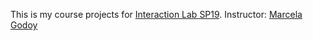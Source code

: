 This is my course projects for [Interaction Lab SP19](https://wp.nyu.edu/shanghai-ima-interaction-lab/). Instructor: [Marcela Godoy](http://godoymarcela.com/)
